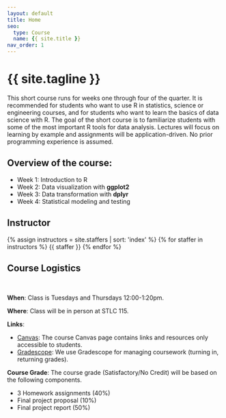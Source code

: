 ```yaml
---
layout: default
title: Home
seo:
  type: Course
  name: {{ site.title }}
nav_order: 1
---
```


# {{ site.tagline }}

<!--{% if site.announcements %}
{{ site.announcements.last }}
[Announcements](announcements.md){: .btn .btn-outline .fs-3 }
{% endif %}-->

This short course runs for weeks one through four of the quarter. It is recommended for students who want to use R in statistics, science or engineering courses, and for students who want to learn the basics of data science with R. The goal of the short course is to familiarize students with some of the most important R tools for data analysis. Lectures will focus on learning by example and assignments will be application-driven. No prior programming experience is assumed. 

## Overview of the course:

- Week 1: Introduction to R 
- Week 2: Data visualization with **ggplot2**
- Week 3: Data transformation with **dplyr**
- Week 4: Statistical modeling and testing

## Instructor

{% assign instructors = site.staffers | sort: 'index' %}
{% for staffer in instructors %}
{{ staffer }}
{% endfor %}

## Course Logistics
&nbsp;

**When**: Class is Tuesdays and Thursdays 12:00-1:20pm.

**Where**: Class will be in person at STLC 115.

**Links**:
- [Canvas](): The course Canvas page
  contains links and resources only accessible to students.
- [Gradescope](): We use Gradescope for managing coursework (turning in, returning grades).  

**Course Grade**: The course grade (Satisfactory/No Credit) will be based on the following components.

- 3 Homework assignments (40%)
- Final project proposal (10%)
- Final project report (50%)
